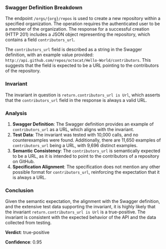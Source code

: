 ### Swagger Definition Breakdown

The endpoint `/orgs/{org}/repos` is used to create a new repository within a specified organization. The operation requires the authenticated user to be a member of the organization. The response for a successful creation (HTTP 201) includes a JSON object representing the repository, which contains a field `contributors_url`.

The `contributors_url` field is described as a string in the Swagger definition, with an example value provided: `http://api.github.com/repos/octocat/Hello-World/contributors`. This suggests that the field is expected to be a URL pointing to the contributors of the repository.

### Invariant

The invariant in question is `return.contributors_url is Url`, which asserts that the `contributors_url` field in the response is always a valid URL.

### Analysis

1. **Swagger Definition**: The Swagger definition provides an example of `contributors_url` as a URL, which aligns with the invariant.
2. **Test Data**: The invariant was tested with 10,000 calls, and no counterexamples were found. Additionally, there are 11,650 examples of `contributors_url` being a URL, with 9,696 distinct examples.
3. **Semantic Consistency**: The `contributors_url` is semantically expected to be a URL, as it is intended to point to the contributors of a repository on GitHub.
4. **Specification Alignment**: The specification does not mention any other possible format for `contributors_url`, reinforcing the expectation that it is always a URL.

### Conclusion

Given the semantic expectation, the alignment with the Swagger definition, and the extensive test data supporting the invariant, it is highly likely that the invariant `return.contributors_url is Url` is a true-positive. The invariant is consistent with the expected behavior of the API and the data collected from testing.

**Verdict**: true-positive

**Confidence**: 0.95
